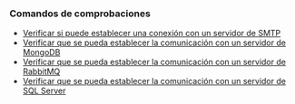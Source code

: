 ### Comandos de comprobaciones

* [Verificar si puede establecer una conexión con un servidor de SMTP](Test-EmailConnection.md)
* [Verificar que se pueda establecer la comunicación con un servidor de MongoDB](Test-MongoConnection.md)
* [Verificar que se pueda establecer la comunicación con un servidor de RabbitMQ](Test-RabbitConnection.md)
* [Verificar que se pueda establecer la comunicación con un servidor de SQL Server](Test-SqlConnection.md)
